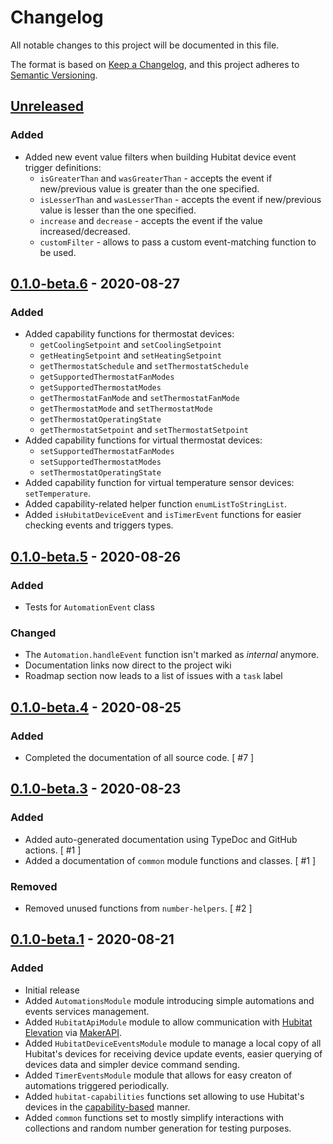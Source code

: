 # Changelog

All notable changes to this project will be documented in this file.

The format is based on [Keep a Changelog](https://keepachangelog.com/en/1.0.0/),
and this project adheres to [Semantic Versioning](https://semver.org/spec/v2.0.0.html).

<!-- Template:
## [Release version] - YYYY-MM-DD
### Added
### Changed
### Deprecated
### Removed
### Fixed
### Security
-->

## [Unreleased]

### Added

- Added new event value filters when building Hubitat device event trigger definitions:
  - `isGreaterThan` and `wasGreaterThan` - accepts the event if new/previous value is greater than the one specified.
  - `isLesserThan` and `wasLesserThan` - accepts the event if new/previous value is lesser than the one specified.
  - `increase` and `decrease` - accepts the event if the value increased/decreased.
  - `customFilter` - allows to pass a custom event-matching function to be used.

## [0.1.0-beta.6] - 2020-08-27

### Added

- Added capability functions for thermostat devices:
  - `getCoolingSetpoint` and `setCoolingSetpoint`
  - `getHeatingSetpoint` and `setHeatingSetpoint`
  - `getThermostatSchedule` and `setThermostatSchedule`
  - `getSupportedThermostatFanModes`
  - `getSupportedThermostatModes`
  - `getThermostatFanMode` and `setThermostatFanMode`
  - `getThermostatMode` and `setThermostatMode`
  - `getThermostatOperatingState`
  - `getThermostatSetpoint` and `setThermostatSetpoint`
- Added capability functions for virtual thermostat devices:
  - `setSupportedThermostatFanModes`
  - `setSupportedThermostatModes`
  - `setThermostatOperatingState`
- Added capability function for virtual temperature sensor devices: `setTemperature`.
- Added capability-related helper function `enumListToStringList`.
- Added `isHubitatDeviceEvent` and `isTimerEvent` functions for easier checking events and triggers types.

## [0.1.0-beta.5] - 2020-08-26

### Added

- Tests for `AutomationEvent` class

### Changed

- The `Automation.handleEvent` function isn't marked as _internal_ anymore.
- Documentation links now direct to the project wiki
- Roadmap section now leads to a list of issues with a `task` label

## [0.1.0-beta.4] - 2020-08-25

### Added

- Completed the documentation of all source code. [ #7 ]

## [0.1.0-beta.3] - 2020-08-23

### Added

- Added auto-generated documentation using TypeDoc and GitHub actions. [ #1 ]
- Added a documentation of `common` module functions and classes. [ #1 ]

### Removed

- Removed unused functions from `number-helpers`. [ #2 ]

## [0.1.0-beta.1] - 2020-08-21

### Added

- Initial release
- Added `AutomationsModule` module introducing simple automations and events services management.
- Added `HubitatApiModule` module to allow communication with [Hubitat Elevation](https://hubitat.com/) via
  [MakerAPI](https://docs.hubitat.com/index.php?title=Maker_API).
- Added `HubitatDeviceEventsModule` module to manage a local copy of all Hubitat's devices for receiving device update
  events, easier querying of devices data and simpler device command sending.
- Added `TimerEventsModule` module that allows for easy creaton of automations triggered periodically.
- Added `hubitat-capabilities` functions set allowing to use Hubitat's devices in the
  [capability-based](https://docs.hubitat.com/index.php?title=Driver_Capability_List) manner.
- Added `common` functions set to mostly simplify interactions with collections and random number generation for
  testing purposes.

[unreleased]: https://github.com/hubhazard/core/compare/v0.1.0-beta.6...HEAD
[0.1.0-beta.6]: https://github.com/hubhazard/core/compare/v0.1.0-beta.5...v0.1.0-beta.6
[0.1.0-beta.5]: https://github.com/hubhazard/core/compare/v0.1.0-beta.4...v0.1.0-beta.5
[0.1.0-beta.4]: https://github.com/hubhazard/core/compare/v0.1.0-beta.3...v0.1.0-beta.4
[0.1.0-beta.3]: https://github.com/hubhazard/core/compare/v0.1.0-beta.1...v0.1.0-beta.3
[0.1.0-beta.1]: https://github.com/hubhazard/core/releases/tag/v0.1.0-beta.1
